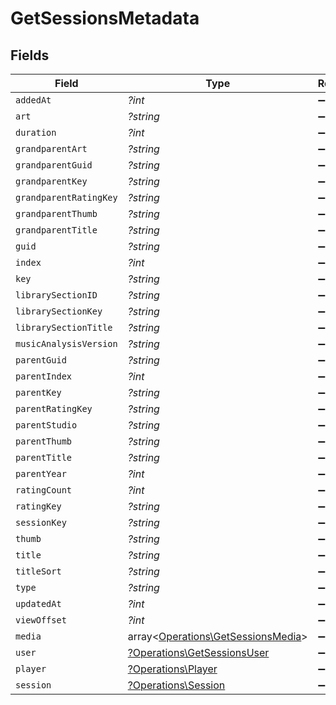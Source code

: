 # GetSessionsMetadata


## Fields

| Field                                                                             | Type                                                                              | Required                                                                          | Description                                                                       | Example                                                                           |
| --------------------------------------------------------------------------------- | --------------------------------------------------------------------------------- | --------------------------------------------------------------------------------- | --------------------------------------------------------------------------------- | --------------------------------------------------------------------------------- |
| `addedAt`                                                                         | *?int*                                                                            | :heavy_minus_sign:                                                                | N/A                                                                               | 1705543312                                                                        |
| `art`                                                                             | *?string*                                                                         | :heavy_minus_sign:                                                                | N/A                                                                               | /library/metadata/39904/art/1705310687                                            |
| `duration`                                                                        | *?int*                                                                            | :heavy_minus_sign:                                                                | N/A                                                                               | 186240                                                                            |
| `grandparentArt`                                                                  | *?string*                                                                         | :heavy_minus_sign:                                                                | N/A                                                                               | /library/metadata/39904/art/1705310687                                            |
| `grandparentGuid`                                                                 | *?string*                                                                         | :heavy_minus_sign:                                                                | N/A                                                                               | plex://artist/5d07bbfd403c6402904a6480                                            |
| `grandparentKey`                                                                  | *?string*                                                                         | :heavy_minus_sign:                                                                | N/A                                                                               | /library/metadata/39904                                                           |
| `grandparentRatingKey`                                                            | *?string*                                                                         | :heavy_minus_sign:                                                                | N/A                                                                               | 39904                                                                             |
| `grandparentThumb`                                                                | *?string*                                                                         | :heavy_minus_sign:                                                                | N/A                                                                               | /library/metadata/39904/thumb/1705310687                                          |
| `grandparentTitle`                                                                | *?string*                                                                         | :heavy_minus_sign:                                                                | N/A                                                                               | Green Day                                                                         |
| `guid`                                                                            | *?string*                                                                         | :heavy_minus_sign:                                                                | N/A                                                                               | plex://track/6535834f71f22f36f71a8e8f                                             |
| `index`                                                                           | *?int*                                                                            | :heavy_minus_sign:                                                                | N/A                                                                               | 1                                                                                 |
| `key`                                                                             | *?string*                                                                         | :heavy_minus_sign:                                                                | N/A                                                                               | /library/metadata/67085                                                           |
| `librarySectionID`                                                                | *?string*                                                                         | :heavy_minus_sign:                                                                | N/A                                                                               | 3                                                                                 |
| `librarySectionKey`                                                               | *?string*                                                                         | :heavy_minus_sign:                                                                | N/A                                                                               | /library/sections/3                                                               |
| `librarySectionTitle`                                                             | *?string*                                                                         | :heavy_minus_sign:                                                                | N/A                                                                               | Music                                                                             |
| `musicAnalysisVersion`                                                            | *?string*                                                                         | :heavy_minus_sign:                                                                | N/A                                                                               | 1                                                                                 |
| `parentGuid`                                                                      | *?string*                                                                         | :heavy_minus_sign:                                                                | N/A                                                                               | plex://album/65394d6d472b8ab03ef47f12                                             |
| `parentIndex`                                                                     | *?int*                                                                            | :heavy_minus_sign:                                                                | N/A                                                                               | 1                                                                                 |
| `parentKey`                                                                       | *?string*                                                                         | :heavy_minus_sign:                                                                | N/A                                                                               | /library/metadata/67084                                                           |
| `parentRatingKey`                                                                 | *?string*                                                                         | :heavy_minus_sign:                                                                | N/A                                                                               | 67084                                                                             |
| `parentStudio`                                                                    | *?string*                                                                         | :heavy_minus_sign:                                                                | N/A                                                                               | Reprise Records                                                                   |
| `parentThumb`                                                                     | *?string*                                                                         | :heavy_minus_sign:                                                                | N/A                                                                               | /library/metadata/67084/thumb/1705543314                                          |
| `parentTitle`                                                                     | *?string*                                                                         | :heavy_minus_sign:                                                                | N/A                                                                               | Saviors                                                                           |
| `parentYear`                                                                      | *?int*                                                                            | :heavy_minus_sign:                                                                | N/A                                                                               | 2024                                                                              |
| `ratingCount`                                                                     | *?int*                                                                            | :heavy_minus_sign:                                                                | N/A                                                                               | 45885                                                                             |
| `ratingKey`                                                                       | *?string*                                                                         | :heavy_minus_sign:                                                                | N/A                                                                               | 67085                                                                             |
| `sessionKey`                                                                      | *?string*                                                                         | :heavy_minus_sign:                                                                | N/A                                                                               | 203                                                                               |
| `thumb`                                                                           | *?string*                                                                         | :heavy_minus_sign:                                                                | N/A                                                                               | /library/metadata/67084/thumb/1705543314                                          |
| `title`                                                                           | *?string*                                                                         | :heavy_minus_sign:                                                                | N/A                                                                               | The American Dream Is Killing Me                                                  |
| `titleSort`                                                                       | *?string*                                                                         | :heavy_minus_sign:                                                                | N/A                                                                               | American Dream Is Killing Me                                                      |
| `type`                                                                            | *?string*                                                                         | :heavy_minus_sign:                                                                | N/A                                                                               | track                                                                             |
| `updatedAt`                                                                       | *?int*                                                                            | :heavy_minus_sign:                                                                | N/A                                                                               | 1705543314                                                                        |
| `viewOffset`                                                                      | *?int*                                                                            | :heavy_minus_sign:                                                                | N/A                                                                               | 1000                                                                              |
| `media`                                                                           | array<[Operations\GetSessionsMedia](../../Models/Operations/GetSessionsMedia.md)> | :heavy_minus_sign:                                                                | N/A                                                                               |                                                                                   |
| `user`                                                                            | [?Operations\GetSessionsUser](../../Models/Operations/GetSessionsUser.md)         | :heavy_minus_sign:                                                                | N/A                                                                               |                                                                                   |
| `player`                                                                          | [?Operations\Player](../../Models/Operations/Player.md)                           | :heavy_minus_sign:                                                                | N/A                                                                               |                                                                                   |
| `session`                                                                         | [?Operations\Session](../../Models/Operations/Session.md)                         | :heavy_minus_sign:                                                                | N/A                                                                               |                                                                                   |